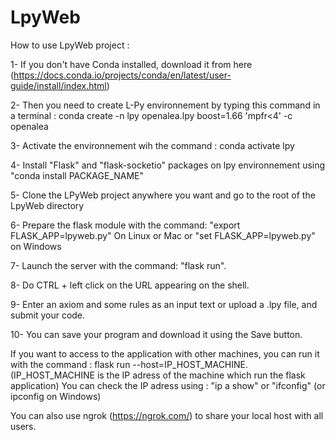 # LpyWeb
How to use LpyWeb project :

1- If you don't have Conda installed, download it from here (https://docs.conda.io/projects/conda/en/latest/user-guide/install/index.html)

2- Then you need to create L-Py environnement by typing this command in a terminal :
conda create -n lpy openalea.lpy boost=1.66 'mpfr<4' -c openalea

3- Activate the environnement wih the command : conda activate lpy

4- Install "Flask" and "flask-socketio" packages on lpy environnement using "conda install PACKAGE_NAME"

5- Clone the LPyWeb project anywhere you want and go to the root of the LpyWeb directory

6- Prepare the flask module with the command: "export FLASK_APP=lpyweb.py" On Linux or Mac or "set FLASK_APP=lpyweb.py" on Windows

7- Launch the server with the command: "flask run".

8- Do CTRL + left click on the URL appearing on the shell.

9- Enter an axiom and some rules as an input text or upload a .lpy file, and submit your code.

10- You can save your program and download it using the Save button.

If you want to access to the application with other machines, you can run it with the command : flask run --host=IP_HOST_MACHINE.
(IP_HOST_MACHINE is the IP adress of the machine which run the flask application)
You can check the IP adress using : "ip a show" or "ifconfig" (or ipconfig on Windows)

You can also use ngrok (https://ngrok.com/) to share your local host with all users.